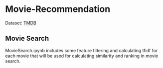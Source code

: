 # Movie-Recommendation
Dataset: [TMDB](https://www.kaggle.com/tmdb/tmdb-movie-metadata)
## Movie Search
MovieSearch.ipynb includes some feature filtering and calculating tfidf for each movie that will be used for calculating similarity and ranking in movie search.



